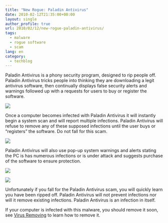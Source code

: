 ```yaml
---
title: "New Rogue: Paladin Antivirus"
date: 2010-02-12T21:35:00+00:00
layout: single
author_profile: true
url: 2010/02/12/new-rogue-paladin-antivirus/
tags:
  - malware
  - rogue software
  - scam
lang: en
category: 
  - techblog
---
```

Paladin Antivirus is a phony security program, designed to rip people off. Paladin Antivirus tricks people into thinking they are downloading a legit antivirus software, then continually displays false security alerts and warnings followed up with a requests for users to buy or register the software.

[![](http://3.bp.blogspot.com/_vaUVXcmC3OI/S3XBaZ4aF0I/AAAAAAAAA6g/_Oa5gKF00kY/s400/PaladinAntivirus_Installer.jpg)](http://3.bp.blogspot.com/_vaUVXcmC3OI/S3XBaZ4aF0I/AAAAAAAAA6g/_Oa5gKF00kY/s1600-h/PaladinAntivirus_Installer.jpg)

Once a computer becomes infected with Paladin Antivirus it will instantly begin a system scan and will report multiple infections. Paladin Antivirus will refuse to remove any of these supposed infections until the user buys or “registers” the software. Do not fall for this scam.

[![](http://1.bp.blogspot.com/_vaUVXcmC3OI/S3XBZJRx9ZI/AAAAAAAAA6Y/4y6B3yvICNM/s400/PaladinAntivirus_GUI.jpg)](http://1.bp.blogspot.com/_vaUVXcmC3OI/S3XBZJRx9ZI/AAAAAAAAA6Y/4y6B3yvICNM/s1600-h/PaladinAntivirus_GUI.jpg)

Paladin Antivirus will also use pop-up system warnings and alerts stating the PC is has numerous infections or is under attack and suggests purchase of the software to ensure protection.

[![](http://2.bp.blogspot.com/_vaUVXcmC3OI/S3XBWVwd04I/AAAAAAAAA6I/qS7MZZFrpWM/s400/PaladinAntivirus_FakeAlert1.jpg)](http://2.bp.blogspot.com/_vaUVXcmC3OI/S3XBWVwd04I/AAAAAAAAA6I/qS7MZZFrpWM/s1600-h/PaladinAntivirus_FakeAlert1.jpg)

[![](http://3.bp.blogspot.com/_vaUVXcmC3OI/S3XBXZ6-arI/AAAAAAAAA6Q/mC-BtFzTKNM/s640/PaladinAntivirus_FakeAP.jpg)](http://3.bp.blogspot.com/_vaUVXcmC3OI/S3XBXZ6-arI/AAAAAAAAA6Q/mC-BtFzTKNM/s1600-h/PaladinAntivirus_FakeAP.jpg)

Unfortunately if you fall for the Paladin Antivirus scam, you will quickly learn you have been ripped off. Paladin Antivirus will not prevent infections nor will it remove existing infections. Paladin Antivirus is an infection in itself.

If your computer is infected with this malware, you should remove it soon, see [Virus Removing](/knowledge-base/malware/removal/) to learn how to remove it.
